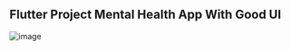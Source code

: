 ## Flutter Project Mental Health App With Good UI
![image](https://github.com/user-attachments/assets/bb240f47-7b21-4b2f-81a1-dffddb98b2f9)

